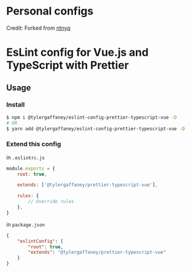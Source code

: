 # Personal configs

Credit:  Forked from [ntnyq](https://github.com/ntnyq/configs)

# EsLint config for Vue.js and TypeScript with Prettier

## Usage

### Install

```bash
$ npm i @tylergaffaney/eslint-config-prettier-typescript-vue -D
# OR
$ yarn add @tylergaffaney/eslint-config-prettier-typescript-vue -D
```

### Extend this config

in `.eslintrc.js`

```js
module.exports = {
    root: true,

    extends: ['@tylergaffaney/prettier-typescript-vue'],

    rules: {
        // Override rules
    },
}
```

in `package.json`

```json
{
    "eslintConfig": {
        "root": true,
        "extends": "@tylergaffaney/prettier-typescript-vue"
    }
}
```
